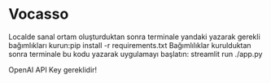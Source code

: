 # Vocasso

Localde sanal ortam oluşturduktan sonra terminale yandaki yazarak gerekli bağımlıkları kurun:pip install -r requirements.txt
Bağımlılıklar kurulduktan sonra terminale bu kodu yazarak uygulamayı başlatın: streamlit run ./app.py

OpenAI API Key gereklidir!
